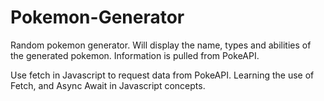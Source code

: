 # Pokemon-Generator
Random pokemon generator. Will display the name, types and abilities of the generated pokemon. Information is pulled from PokeAPI.

Use fetch in Javascript to request data from PokeAPI. 
Learning the use of Fetch, and Async Await in Javascript concepts. 
